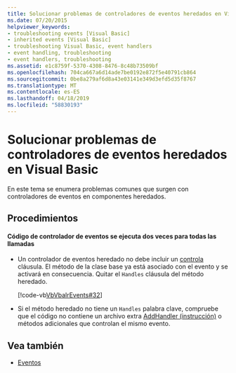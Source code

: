 ```yaml
---
title: Solucionar problemas de controladores de eventos heredados en Visual Basic
ms.date: 07/20/2015
helpviewer_keywords:
- troubleshooting events [Visual Basic]
- inherited events [Visual Basic]
- troubleshooting Visual Basic, event handlers
- event handling, troubleshooting
- event handlers, troubleshooting
ms.assetid: e1c8759f-5370-4308-8476-8c48b73509bf
ms.openlocfilehash: 704ca667a6d14ade7be0192e872f5e40791cb864
ms.sourcegitcommit: 0be8a279af6d8a43e03141e349d3efd5d35f8767
ms.translationtype: MT
ms.contentlocale: es-ES
ms.lasthandoff: 04/18/2019
ms.locfileid: "58830193"
---
```

# <a name="troubleshooting-inherited-event-handlers-in-visual-basic"></a>Solucionar problemas de controladores de eventos heredados en Visual Basic
En este tema se enumera problemas comunes que surgen con controladores de eventos en componentes heredados.  
  
## <a name="procedures"></a>Procedimientos  
  
#### <a name="code-in-event-handler-executes-twice-for-every-call"></a>Código de controlador de eventos se ejecuta dos veces para todas las llamadas  
  
-   Un controlador de eventos heredado no debe incluir un [controla](../../../../visual-basic/language-reference/statements/handles-clause.md) cláusula. El método de la clase base ya está asociado con el evento y se activará en consecuencia. Quitar el `Handles` cláusula del método heredado.  
  
     [!code-vb[VbVbalrEvents#32](~/samples/snippets/visualbasic/VS_Snippets_VBCSharp/VbVbalrEvents/VB/Class1.vb#32)]  
  
-   Si el método heredado no tiene un `Handles` palabra clave, compruebe que el código no contiene un archivo extra [AddHandler (instrucción)](../../../../visual-basic/language-reference/statements/addhandler-statement.md) o métodos adicionales que controlan el mismo evento.  
  
## <a name="see-also"></a>Vea también

- [Eventos](../../../../visual-basic/programming-guide/language-features/events/index.md)
